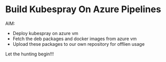 Build Kubespray On Azure Pipelines
===================================
AIM:    
* Deploy kubespray on azure vm
* Fetch the deb packages and docker images from azure vm
* Upload these packages to our own repository for offlien usage

Let the hunting begin!!! 

